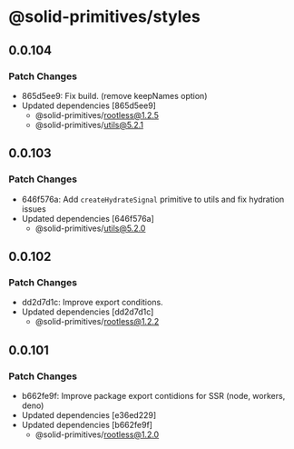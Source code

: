 # @solid-primitives/styles

## 0.0.104

### Patch Changes

- 865d5ee9: Fix build. (remove keepNames option)
- Updated dependencies [865d5ee9]
  - @solid-primitives/rootless@1.2.5
  - @solid-primitives/utils@5.2.1

## 0.0.103

### Patch Changes

- 646f576a: Add `createHydrateSignal` primitive to utils and fix hydration issues
- Updated dependencies [646f576a]
  - @solid-primitives/utils@5.2.0

## 0.0.102

### Patch Changes

- dd2d7d1c: Improve export conditions.
- Updated dependencies [dd2d7d1c]
  - @solid-primitives/rootless@1.2.2

## 0.0.101

### Patch Changes

- b662fe9f: Improve package export contidions for SSR (node, workers, deno)
- Updated dependencies [e36ed229]
- Updated dependencies [b662fe9f]
  - @solid-primitives/rootless@1.2.0
